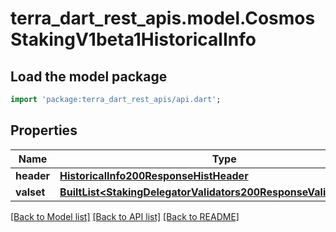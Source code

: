 # terra_dart_rest_apis.model.CosmosStakingV1beta1HistoricalInfo

## Load the model package
```dart
import 'package:terra_dart_rest_apis/api.dart';
```

## Properties
Name | Type | Description | Notes
------------ | ------------- | ------------- | -------------
**header** | [**HistoricalInfo200ResponseHistHeader**](HistoricalInfo200ResponseHistHeader.md) |  | [optional] 
**valset** | [**BuiltList&lt;StakingDelegatorValidators200ResponseValidatorsInner&gt;**](StakingDelegatorValidators200ResponseValidatorsInner.md) |  | [optional] 

[[Back to Model list]](../README.md#documentation-for-models) [[Back to API list]](../README.md#documentation-for-api-endpoints) [[Back to README]](../README.md)


